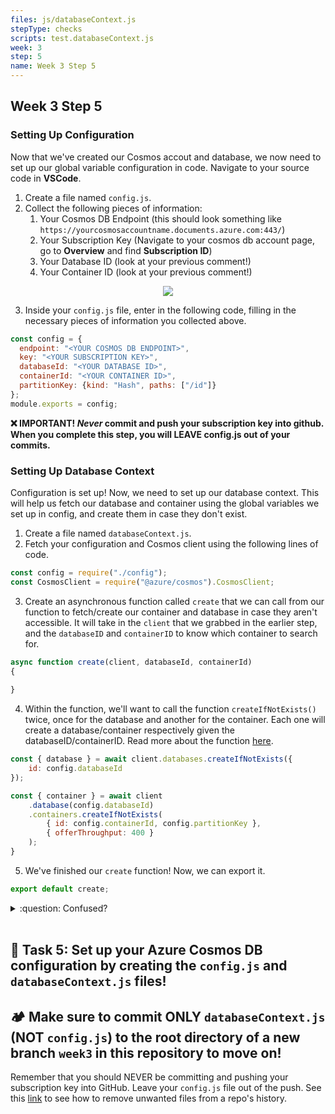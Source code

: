 ```yaml
---
files: js/databaseContext.js
stepType: checks
scripts: test.databaseContext.js
week: 3
step: 5
name: Week 3 Step 5
---
```


## Week 3 Step 5

### Setting Up Configuration

Now that we've created our Cosmos accout and database, we now need to set up our global variable configuration in code. Navigate to your source code in **VSCode**. 

1. Create a file named `config.js`.
2. Collect the following pieces of information:
   1. Your Cosmos DB Endpoint (this should look something like `https://yourcosmosaccountname.documents.azure.com:443/`)
   2. Your Subscription Key (Navigate to your cosmos db account page, go to **Overview** and find **Subscription ID**)
   3. Your Database ID (look at your previous comment!)
   4. Your Container ID (look at your previous comment!)

<p align="center"><img src="https://user-images.githubusercontent.com/49426183/113173610-906e8f80-9217-11eb-940e-aa669a45131b.png"></p>

3. Inside your `config.js` file, enter in the following code, filling in the necessary pieces of information you collected above.
```js
const config = {
  endpoint: "<YOUR COSMOS DB ENDPOINT>",
  key: "<YOUR SUBSCRIPTION KEY>",
  databaseId: "<YOUR DATABASE ID>",
  containerId: "<YOUR CONTAINER ID>",
  partitionKey: {kind: "Hash", paths: ["/id"]}
};
module.exports = config;
```
**:x: IMPORTANT! *Never* commit and push your subscription key into github. When you complete this step, you will LEAVE config.js out of your commits.**
<br>


### Setting Up Database Context

Configuration is set up! Now, we need to set up our database context. This will help us fetch our database and container using the global variables we set up in config, and create them in case they don't exist.

1. Create a file named `databaseContext.js`.
2. Fetch your configuration and Cosmos client using the following lines of code.
```js
const config = require("./config");
const CosmosClient = require("@azure/cosmos").CosmosClient;
```
3. Create an asynchronous function called `create` that we can call from our function to fetch/create our container and database in case they aren't accessible. It will take in the `client` that we grabbed in the earlier step, and the `databaseID` and `containerID` to know which container to search for.
```js
async function create(client, databaseId, containerId) 
{
   
}
```

4. Within the function, we'll want to call the function `createIfNotExists()` twice, once for the database and another for the container. Each one will create a database/container respectively given the databaseID/containerID. Read more about the function [here](https://docs.microsoft.com/en-us/dotnet/api/microsoft.azure.cosmos.table.cloudtable.createifnotexists?view=azure-dotnet).
```js
const { database } = await client.databases.createIfNotExists({
    id: config.databaseId
});

const { container } = await client
    .database(config.databaseId)
    .containers.createIfNotExists(
        { id: config.containerId, config.partitionKey },
        { offerThroughput: 400 }
    );
}
```

5. We've finished our `create` function! Now, we can export it.
```js
export default create;
```

<details>
<summary>:question: Confused?</summary>

Your `databaseContext.js` file should look like this in its entirety:

```js
const config = require("./config");
const CosmosClient = require("@azure/cosmos").CosmosClient;

async function create(client, databaseId, containerId) 
{
   const { database } = await client.databases.createIfNotExists({
      id: config.databaseId
   });

   const { container } = await client
      .database(config.databaseId)
      .containers.createIfNotExists(
         { id: config.containerId, config.partitionKey },
         { offerThroughput: 400 }
      );
   }
}

export default create;
```

</details>

<br>

## **:pencil: Task 5: Set up your Azure Cosmos DB configuration by creating the `config.js` and `databaseContext.js` files!**


## **:camping: Make sure to commit ONLY `databaseContext.js` (NOT `config.js`) to the root directory of a new branch `week3` in this repository to move on!**

Remember that you should NEVER be committing and pushing your subscription key into GitHub. Leave your `config.js` file out of the push. See this [link](https://docs.github.com/en/github/authenticating-to-github/removing-sensitive-data-from-a-repository) to see how to remove unwanted files from a repo's history.